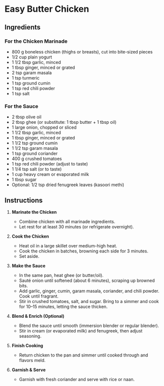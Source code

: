 # Easy Butter Chicken

## Ingredients

### For the Chicken Marinade
- 800 g boneless chicken (thighs or breasts), cut into bite-sized pieces  
- 1/2 cup plain yogurt  
- 1 1/2 tbsp garlic, minced  
- 1 tbsp ginger, minced or grated  
- 2 tsp garam masala  
- 1 tsp turmeric  
- 1 tsp ground cumin  
- 1 tsp red chili powder  
- 1 tsp salt  

### For the Sauce
- 2 tbsp olive oil  
- 2 tbsp ghee (or substitute: 1 tbsp butter + 1 tbsp oil)  
- 1 large onion, chopped or sliced  
- 1 1/2 tbsp garlic, minced  
- 1 tbsp ginger, minced or grated  
- 1 1/2 tsp ground cumin  
- 1 1/2 tsp garam masala  
- 1 tsp ground coriander  
- 400 g crushed tomatoes  
- 1 tsp red chili powder (adjust to taste)  
- 1 1/4 tsp salt (or to taste)  
- 1 cup heavy cream or evaporated milk  
- 1 tbsp sugar  
- Optional: 1/2 tsp dried fenugreek leaves (kasoori methi)  

## Instructions

1. **Marinate the Chicken**  
   - Combine chicken with all marinade ingredients.  
   - Let rest for at least 30 minutes (or refrigerate overnight).  

2. **Cook the Chicken**  
   - Heat oil in a large skillet over medium-high heat.  
   - Cook the chicken in batches, browning each side for 3 minutes.  
   - Set aside.  

3. **Make the Sauce**  
   - In the same pan, heat ghee (or butter/oil).  
   - Sauté onion until softened (about 6 minutes), scraping up browned bits.  
   - Add garlic, ginger, cumin, garam masala, coriander, and chili powder. Cook until fragrant.  
   - Stir in crushed tomatoes, salt, and sugar. Bring to a simmer and cook for 10–15 minutes, letting the sauce thicken.  

4. **Blend & Enrich (Optional)**  
   - Blend the sauce until smooth (immersion blender or regular blender).  
   - Stir in cream (or evaporated milk) and fenugreek, then adjust seasoning.  

5. **Finish Cooking**  
   - Return chicken to the pan and simmer until cooked through and flavors meld.  

6. **Garnish & Serve**  
   - Garnish with fresh coriander and serve with rice or naan.  